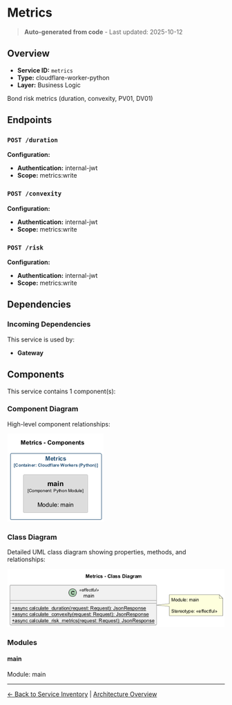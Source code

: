 # Metrics

> **Auto-generated from code** - Last updated: 2025-10-12

## Overview

- **Service ID:** `metrics`
- **Type:** cloudflare-worker-python
- **Layer:** Business Logic

Bond risk metrics (duration, convexity, PV01, DV01)

## Endpoints

### `POST /duration`

**Configuration:**

- **Authentication:** internal-jwt
- **Scope:** metrics:write

### `POST /convexity`

**Configuration:**

- **Authentication:** internal-jwt
- **Scope:** metrics:write

### `POST /risk`

**Configuration:**

- **Authentication:** internal-jwt
- **Scope:** metrics:write

## Dependencies

### Incoming Dependencies

This service is used by:

- **Gateway**

## Components

This service contains 1 component(s):

### Component Diagram

High-level component relationships:

![Metrics Component Diagram](../../diagrams/structurizr-Components_metrics.png)

### Class Diagram

Detailed UML class diagram showing properties, methods, and relationships:

![Metrics Class Diagram](../../diagrams/class-diagram-metrics.png)

### Modules

#### main

Module: main

---

[← Back to Service Inventory](../services.md) |
[Architecture Overview](../index.md)
